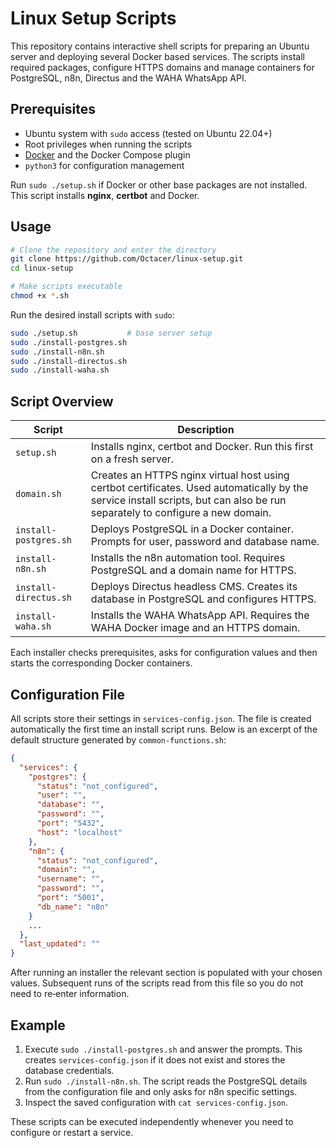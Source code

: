 # Linux Setup Scripts

This repository contains interactive shell scripts for preparing an Ubuntu server and deploying several Docker based services.  The scripts install required packages, configure HTTPS domains and manage containers for PostgreSQL, n8n, Directus and the WAHA WhatsApp API.

## Prerequisites

* Ubuntu system with `sudo` access (tested on Ubuntu 22.04+)
* Root privileges when running the scripts
* [Docker](https://docs.docker.com/engine/install/) and the Docker Compose plugin
* `python3` for configuration management

Run `sudo ./setup.sh` if Docker or other base packages are not installed. This script installs **nginx**, **certbot** and Docker.

## Usage

```bash
# Clone the repository and enter the directory
git clone https://github.com/Octacer/linux-setup.git
cd linux-setup

# Make scripts executable
chmod +x *.sh
```

Run the desired install scripts with `sudo`:

```bash
sudo ./setup.sh           # base server setup
sudo ./install-postgres.sh
sudo ./install-n8n.sh
sudo ./install-directus.sh
sudo ./install-waha.sh
```

## Script Overview

| Script | Description |
| ------ | ----------- |
| `setup.sh` | Installs nginx, certbot and Docker. Run this first on a fresh server. |
| `domain.sh` | Creates an HTTPS nginx virtual host using certbot certificates. Used automatically by the service install scripts, but can also be run separately to configure a new domain. |
| `install-postgres.sh` | Deploys PostgreSQL in a Docker container. Prompts for user, password and database name. |
| `install-n8n.sh` | Installs the n8n automation tool. Requires PostgreSQL and a domain name for HTTPS. |
| `install-directus.sh` | Deploys Directus headless CMS. Creates its database in PostgreSQL and configures HTTPS. |
| `install-waha.sh` | Installs the WAHA WhatsApp API. Requires the WAHA Docker image and an HTTPS domain. |

Each installer checks prerequisites, asks for configuration values and then starts the corresponding Docker containers.

## Configuration File

All scripts store their settings in `services-config.json`. The file is created automatically the first time an install script runs. Below is an excerpt of the default structure generated by `common-functions.sh`:

```json
{
  "services": {
    "postgres": {
      "status": "not_configured",
      "user": "",
      "database": "",
      "password": "",
      "port": "5432",
      "host": "localhost"
    },
    "n8n": {
      "status": "not_configured",
      "domain": "",
      "username": "",
      "password": "",
      "port": "5001",
      "db_name": "n8n"
    }
    ...
  },
  "last_updated": ""
}
```

After running an installer the relevant section is populated with your chosen values. Subsequent runs of the scripts read from this file so you do not need to re‑enter information.

## Example

1. Execute `sudo ./install-postgres.sh` and answer the prompts. This creates `services-config.json` if it does not exist and stores the database credentials.
2. Run `sudo ./install-n8n.sh`. The script reads the PostgreSQL details from the configuration file and only asks for n8n specific settings.
3. Inspect the saved configuration with `cat services-config.json`.

These scripts can be executed independently whenever you need to configure or restart a service.
